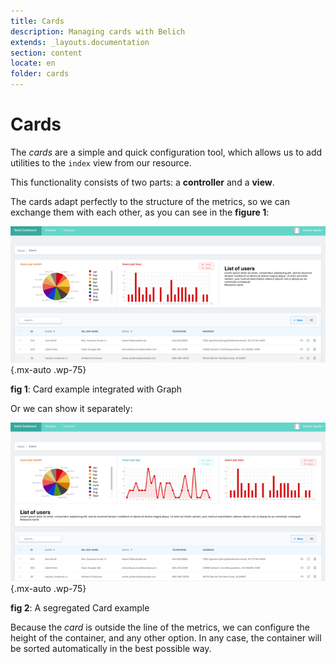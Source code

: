 ```yaml
---
title: Cards
description: Managing cards with Belich
extends: _layouts.documentation
section: content
locate: en
folder: cards
---
```


# Cards

The *cards* are a simple and quick configuration tool, which allows us to add utilities to the `index` view from our resource.

This functionality consists of two parts: a **controller** and a **view**.

The cards adapt perfectly to the structure of the metrics, so we can exchange them with each other, as you can see in the **figure 1**:

![Card example](../../assets/images/cards/cards.png){.mx-auto .wp-75}
<div id="legend"><b>fig 1</b>: Card example integrated with Graph</div>

Or we can show it separately:

![Card full example](../../assets/images/cards/cards-full.png){.mx-auto .wp-75}
<div id="legend"><b>fig 2</b>: A segregated Card example</div>

Because the *card* is outside the line of the metrics, we can configure the height of the container, and any other option. In any case, the container will be sorted automatically in the best possible way.
